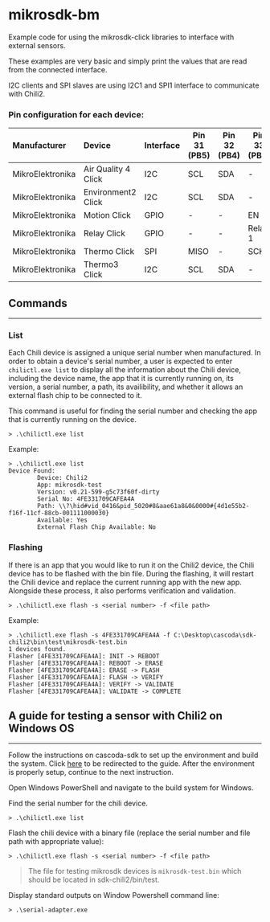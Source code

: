 # mikrosdk-bm
Example code for using the mikrosdk-click libraries to interface with external sensors.

These examples are very basic and simply print the values that are read from the connected interface.

I2C clients and SPI slaves are using I2C1 and SPI1 interface to communicate with Chili2.
### Pin configuration for each device:

| Manufacturer      | Device               | Interface |Pin 31 (PB5) | Pin 32 (PB4) | Pin 33 (PB3)  | Pin 34 (PB2)
| :---------------- | :--------------------| ----------|-------------|--------------|---------------|-------------
| MikroElektronika  | Air Quality 4 Click  |  I2C      |   SCL  |   SDA  |    -    |   -
| MikroElektronika  | Environment2 Click   |  I2C      |   SCL  |   SDA  |    -    |   -
| MikroElektronika  | Motion Click         |  GPIO     |    -   |    -   |   EN    |   OUT
| MikroElektronika  | Relay Click          |  GPIO     |    -   |    -   | Relay 1 | Relay 2
| MikroElektronika  | Thermo Click         |  SPI      |  MISO  |    -   |  SCK    |   CS
| MikroElektronika  | Thermo3 Click        |  I2C      |   SCL  |   SDA  |    -    |   -

## Commands
---
### List
Each Chili device is assigned a unique serial number when manufactured. In order to obtain a device's serial number, a user is expected to enter ``chilictl.exe list`` to display all the information about the Chili device, including the device name, the app that it is currently running on, its version, a serial number, a path, its availibility, and whether it allows an external flash chip to be connected to it. 

This command is useful for finding the serial number and checking the app that is currently running on the device.

    > .\chilictl.exe list

Example:
```
> .\chilictl.exe list
Device Found:
        Device: Chili2
        App: mikrosdk-test
        Version: v0.21-599-g5c73f60f-dirty
        Serial No: 4FE331709CAFEA4A
        Path: \\?\hid#vid_0416&pid_5020#8&aae61a8&0&0000#{4d1e55b2-f16f-11cf-88cb-001111000030}
        Available: Yes
        External Flash Chip Available: No
```

### Flashing
If there is an app that you would like to run it on the Chili2 device, the Chili device has to be flashed with the bin file. During the flashing, it will restart the Chili device and replace the current running app with the new app. Alongside these process, it also performs verification and validation.

    > .\chilictl.exe flash -s <serial number> -f <file path>

Example:
```
> .\chilictl.exe flash -s 4FE331709CAFEA4A -f C:\Desktop\cascoda\sdk-chili2\bin\test\mikrosdk-test.bin
1 devices found.
Flasher [4FE331709CAFEA4A]: INIT -> REBOOT
Flasher [4FE331709CAFEA4A]: REBOOT -> ERASE
Flasher [4FE331709CAFEA4A]: ERASE -> FLASH
Flasher [4FE331709CAFEA4A]: FLASH -> VERIFY
Flasher [4FE331709CAFEA4A]: VERIFY -> VALIDATE
Flasher [4FE331709CAFEA4A]: VALIDATE -> COMPLETE
```

## A guide for testing a sensor with Chili2 on Windows OS
---

Follow the instructions on cascoda-sdk to set up the environment and build the system. Click [here](https://github.com/Cascoda/cascoda-sdk#guides) to be redirected to the guide. After the environment is properly setup, continue to the next instruction.

Open Windows PowerShell and navigate to the build system for Windows.

Find the serial number for the chili device.

    > .\chilictl.exe list

Flash the chili device with a binary file (replace the serial number and file path with appropriate value):

    > .\chilictl.exe flash -s <serial number> -f <file path>

> The file for testing mikrosdk devices is ``mikrosdk-test.bin`` which should be located in sdk-chili2/bin/test.

Display standard outputs on Window Powershell command line:

    > .\serial-adapter.exe

